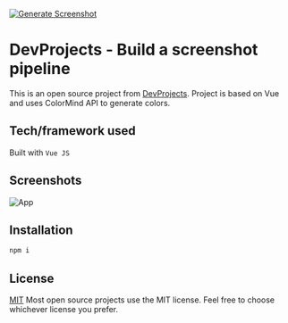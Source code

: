 [![Generate Screenshot](https://github.com/myusf01/color-palette/actions/workflows/takeSS.yml/badge.svg?branch=main)](https://github.com/myusf01/color-palette/actions/workflows/takeSS.yml)

# DevProjects - Build a screenshot pipeline

This is an open source project from [DevProjects](http://www.codementor.io/projects).
Project is based on Vue and uses ColorMind API to generate colors.

## Tech/framework used

Built with `Vue JS`

## Screenshots

![App](https://mysf-sspipe.s3.eu-central-1.amazonaws.com/color-palette-banner.png)

## Installation

```bash
npm i
```

## License

[MIT](https://choosealicense.com/licenses/mit/)
Most open source projects use the MIT license. Feel free to choose whichever license you prefer.
